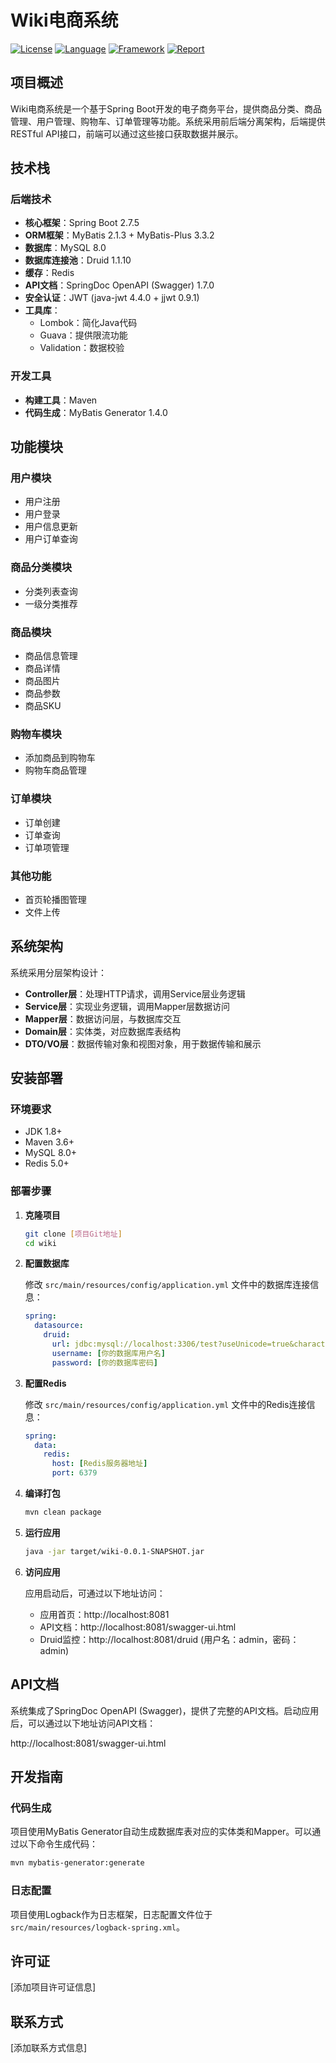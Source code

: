 # Wiki电商系统

[![License](https://img.shields.io/badge/License-MIT-blue.svg)](LICENSE)
[![Language](https://img.shields.io/badge/Language-Java-orange.svg)](#)
[![Framework](https://img.shields.io/badge/Framework-TestNG-green.svg)](#)
[![Report](https://img.shields.io/badge/Report-Allure-brightgreen.svg)](#)

## 项目概述

Wiki电商系统是一个基于Spring Boot开发的电子商务平台，提供商品分类、商品管理、用户管理、购物车、订单管理等功能。系统采用前后端分离架构，后端提供RESTful API接口，前端可以通过这些接口获取数据并展示。

## 技术栈

### 后端技术

- **核心框架**：Spring Boot 2.7.5
- **ORM框架**：MyBatis 2.1.3 + MyBatis-Plus 3.3.2
- **数据库**：MySQL 8.0
- **数据库连接池**：Druid 1.1.10
- **缓存**：Redis
- **API文档**：SpringDoc OpenAPI (Swagger) 1.7.0
- **安全认证**：JWT (java-jwt 4.4.0 + jjwt 0.9.1)
- **工具库**：
  - Lombok：简化Java代码
  - Guava：提供限流功能
  - Validation：数据校验

### 开发工具

- **构建工具**：Maven
- **代码生成**：MyBatis Generator 1.4.0

## 功能模块

### 用户模块

- 用户注册
- 用户登录
- 用户信息更新
- 用户订单查询

### 商品分类模块

- 分类列表查询
- 一级分类推荐

### 商品模块

- 商品信息管理
- 商品详情
- 商品图片
- 商品参数
- 商品SKU

### 购物车模块

- 添加商品到购物车
- 购物车商品管理

### 订单模块

- 订单创建
- 订单查询
- 订单项管理

### 其他功能

- 首页轮播图管理
- 文件上传

## 系统架构

系统采用分层架构设计：

- **Controller层**：处理HTTP请求，调用Service层业务逻辑
- **Service层**：实现业务逻辑，调用Mapper层数据访问
- **Mapper层**：数据访问层，与数据库交互
- **Domain层**：实体类，对应数据库表结构
- **DTO/VO层**：数据传输对象和视图对象，用于数据传输和展示

## 安装部署

### 环境要求

- JDK 1.8+
- Maven 3.6+
- MySQL 8.0+
- Redis 5.0+

### 部署步骤

1. **克隆项目**

   ```bash
   git clone [项目Git地址]
   cd wiki
   ```

2. **配置数据库**

   修改 `src/main/resources/config/application.yml` 文件中的数据库连接信息：

   ```yaml
   spring:
     datasource:
       druid:
         url: jdbc:mysql://localhost:3306/test?useUnicode=true&characterEncoding=utf-8&useSSL=false&serverTimezone=Asia/Shanghai
         username: [你的数据库用户名]
         password: [你的数据库密码]
   ```

3. **配置Redis**

   修改 `src/main/resources/config/application.yml` 文件中的Redis连接信息：

   ```yaml
   spring:
     data:
       redis:
         host: [Redis服务器地址]
         port: 6379
   ```

4. **编译打包**

   ```bash
   mvn clean package
   ```

5. **运行应用**

   ```bash
   java -jar target/wiki-0.0.1-SNAPSHOT.jar
   ```

6. **访问应用**

   应用启动后，可通过以下地址访问：
   - 应用首页：http://localhost:8081
   - API文档：http://localhost:8081/swagger-ui.html
   - Druid监控：http://localhost:8081/druid (用户名：admin，密码：admin)

## API文档

系统集成了SpringDoc OpenAPI (Swagger)，提供了完整的API文档。启动应用后，可以通过以下地址访问API文档：

http://localhost:8081/swagger-ui.html

## 开发指南

### 代码生成

项目使用MyBatis Generator自动生成数据库表对应的实体类和Mapper。可以通过以下命令生成代码：

```bash
mvn mybatis-generator:generate
```

### 日志配置

项目使用Logback作为日志框架，日志配置文件位于 `src/main/resources/logback-spring.xml`。

## 许可证

[添加项目许可证信息]

## 联系方式

[添加联系方式信息]